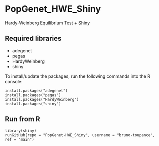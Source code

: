 # PopGenet_HWE_Shiny
Hardy-Weinberg Equilibrium Test + Shiny


## Required libraries
- adegenet
- pegas
- HardyWeinberg
- shiny

To install/update the packages, run the following commands into the R console:
```{r }
install.packages("adegenet")
install.packages("pegas")
install.packages("HardyWeinberg")
install.packages("shiny")
```


## Run from R
```{r }
library(shiny)
runGitHub(repo = "PopGenet-HWE_Shiny", username = "bruno-toupance", ref = "main")
```
